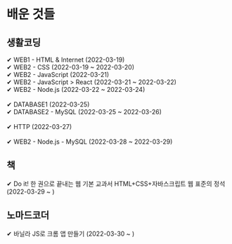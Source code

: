 # 배운 것들

## 생활코딩

✔ WEB1 - HTML & Internet (2022-03-19) <br>
✔ WEB2 - CSS (2022-03-19 ~ 2022-03-20) <br>
✔ WEB2 - JavaScript (2022-03-21) <br>
✔ WEB2 - JavaScript > React (2022-03-21 ~ 2022-03-22) <br>
✔ WEB2 - Node.js (2022-03-22 ~ 2022-03-24) <br>
<br>
✔ DATABASE1 (2022-03-25) <br>
✔ DATABASE2 - MySQL (2022-03-25 ~ 2022-03-26) <br>
<br>
✔ HTTP (2022-03-27) <br>
<br>
✔ WEB2 - Node.js - MySQL (2022-03-28 ~ 2022-03-29) <br>


## 책

✔ Do it! 한 권으로 끝내는 웹 기본 교과서 HTML+CSS+자바스크립트 웹 표준의 정석 (2022-03-29 ~ ) <br>

## 노마드코더

✔ 바닐라 JS로 크롬 앱 만들기 (2022-03-30 ~ ) 
